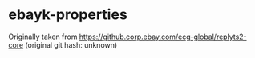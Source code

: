# ebayk-properties

Originally taken from https://github.corp.ebay.com/ecg-global/replyts2-core
(original git hash: unknown)
